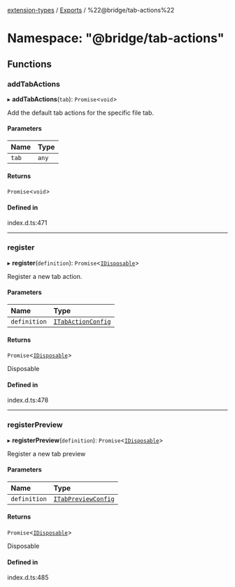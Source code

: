 [extension-types](../README.md) / [Exports](../modules.md) / %22@bridge/tab-actions%22

# Namespace: "@bridge/tab-actions"

## Functions

### addTabActions

▸ **addTabActions**(`tab`): `Promise`<`void`\>

Add the default tab actions for the specific file tab.

#### Parameters

| Name | Type |
| :------ | :------ |
| `tab` | `any` |

#### Returns

`Promise`<`void`\>

#### Defined in

index.d.ts:471

___

### register

▸ **register**(`definition`): `Promise`<[`IDisposable`](../interfaces/idisposable.md)\>

Register a new tab action.

#### Parameters

| Name | Type |
| :------ | :------ |
| `definition` | [`ITabActionConfig`](../interfaces/itabactionconfig.md) |

#### Returns

`Promise`<[`IDisposable`](../interfaces/idisposable.md)\>

Disposable

#### Defined in

index.d.ts:478

___

### registerPreview

▸ **registerPreview**(`definition`): `Promise`<[`IDisposable`](../interfaces/idisposable.md)\>

Register a new tab preview

#### Parameters

| Name | Type |
| :------ | :------ |
| `definition` | [`ITabPreviewConfig`](../interfaces/itabpreviewconfig.md) |

#### Returns

`Promise`<[`IDisposable`](../interfaces/idisposable.md)\>

Disposable

#### Defined in

index.d.ts:485

